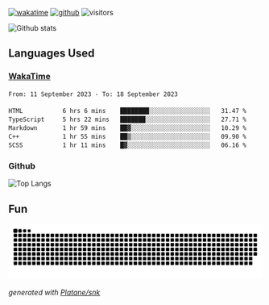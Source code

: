[![wakatime](https://wakatime.com/badge/user/82c377cd-a54c-404c-b7df-177b313ca539.svg)](https://wakatime.com/@82c377cd-a54c-404c-b7df-177b313ca539)
[![github](https://img.shields.io/github/followers/xinthose?logo=github&style=plastic)](https://github.com/alanhamlett?tab=followers)
![visitors](https://visitor-badge.glitch.me/badge?page_id=xinthose&left_color=green&right_color=red)

![Github stats](https://github-readme-stats.vercel.app/api?username=xinthose&show_icons=true&theme=radical&count_private=true)

## Languages Used

### [WakaTime](https://wakatime.com/)
<!--START_SECTION:waka-->

```txt
From: 11 September 2023 - To: 18 September 2023

HTML           6 hrs 6 mins    ████████░░░░░░░░░░░░░░░░░   31.47 %
TypeScript     5 hrs 22 mins   ███████░░░░░░░░░░░░░░░░░░   27.71 %
Markdown       1 hr 59 mins    ██▓░░░░░░░░░░░░░░░░░░░░░░   10.29 %
C++            1 hr 55 mins    ██▒░░░░░░░░░░░░░░░░░░░░░░   09.90 %
SCSS           1 hr 11 mins    █▓░░░░░░░░░░░░░░░░░░░░░░░   06.16 %
```

<!--END_SECTION:waka-->

### Github

![Top Langs](https://github-readme-stats.vercel.app/api/top-langs/?username=xinthose)

## Fun
![github contribution grid snake animation](https://raw.githubusercontent.com/xinthose/xinthose/output/github-contribution-grid-snake.svg)

_generated with [Platane/snk](https://github.com/Platane/snk)_
